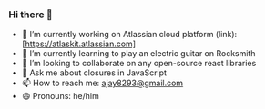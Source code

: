 ### Hi there 👋

<!--
**iamjayk/iamjayk** is a ✨ _special_ ✨ repository because its `README.md` (this file) appears on your GitHub profile.

Here are some ideas to get you started:
-->

- 🔭 I’m currently working on Atlassian cloud platform (link):[https://atlaskit.atlassian.com]
- 🌱 I’m currently learning to play an electric guitar on Rocksmith
- 👯 I’m looking to collaborate on any open-source react libraries
- 💬 Ask me about closures in JavaScript
- 📫 How to reach me: ajay8293@gmail.com
- 😄 Pronouns: he/him
